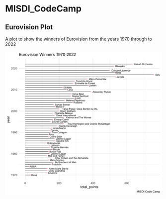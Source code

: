 # MISDI_CodeCamp

## Eurovision Plot

A plot to show the winners of Eurovision from the years 1970 through to 2022

![](winners_plot.png)
